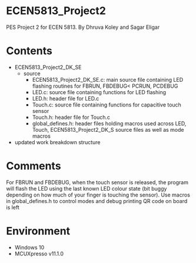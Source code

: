 # ECEN5813_Project2
PES Project 2 for ECEN 5813. By Dhruva Koley and Sagar Eligar

# Contents
- ECEN5813_Project2_DK_SE
  - source
    - ECEN5813_Project2_DK_SE.c: main source file containing LED flashing routines for FBRUN, FBDEBUG< PCRUN, PCDEBUG
    - LED.c: source file containing functions for LED flashing
    - LED.h: header file for LED.c
    - Touch.c: source file containing functions for capacitive touch sensor
    - Touch.h: header file for Touch.c
    - global_defines.h: header files holding macros used across LED, Touch, ECEN5813_Project2_DK_S source files as well as mode macros
- updated work breakdown structure

# Comments
For FBRUN and FBDEBUG, when the touch sensor is released, the program will flash the LED using the last known LED colour state (bit buggy depending on how much of your finger is touching the sensor).
Use macros in global_defines.h to control modes and debug printing
QR code on board is left

# Environment
 - Windows 10
 - MCUXpresso v11.1.0
